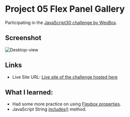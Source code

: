 # Project 05 Flex Panel Gallery

Participating in the [JavaScript30 challenge by WesBos](https://javascript30.com/).

## Screenshot

![Desktop-view](screenshot/Flex-Panels-💪.png)

## Links

- Live Site URL: [Live site of the challenge hosted here](https://junayedrahaman50.github.io/JavaScript30/05-Flex-Panel-Gallery/)

## What I learned:

- Had some more practice on using [Flexbox properties](https://css-tricks.com/snippets/css/a-guide-to-flexbox/#aa-flexbox-properties).
- JavaScript String [includes()](https://developer.mozilla.org/en-US/docs/Web/JavaScript/Reference/Global_Objects/String/includes) method.
